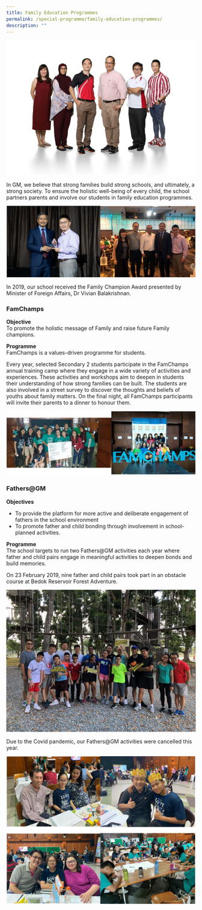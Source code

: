 ```yaml
---
title: Family Education Programmes
permalink: /special-programme/family-education-programmes/
description: ""
---
```



![](/images/Character-Citizenship-Education-2048x1463.jpg)

In GM, we believe that strong families build strong schools, and ultimately, a strong society. To ensure the holistic well-being of every child, the school partners parents and involve our students in family education programmes.

![](/images/FEP-1.jpg)

In 2019, our school received the Family Champion Award presented by Minister of Foreign Affairs, Dr Vivian Balakrishnan.

### FamChamps

**Objective**    
To promote the holistic message of Family and raise future Family champions.

**Programme**    
FamChamps is a values-driven programme for students.

Every year, selected Secondary 2 students participate in the FamChamps annual training camp where they engage in a wide variety of activities and experiences. These activities and workshops aim to deepen in students their understanding of how strong families can be built. The students are also involved in a street survey to discover the thoughts and beliefs of youths about family matters. On the final night, all FamChamps participants will invite their parents to a dinner to honour them.

![](/images/FEP-2.jpg)

### Fathers@GM

**Objectives**

*   To provide the platform for more active and deliberate engagement of fathers in the school environment
*   To promote father and child bonding through involvement in school-planned activities.

**Programme**    
The school targets to run two Fathers@GM activities each year where father and child pairs engage in meaningful activities to deepen bonds and build memories.

On 23 February 2019, nine father and child pairs took part in an obstacle course at Bedok Reservoir Forest Adventure.

![](/images/b3-1024x768.jpg)

Due to the Covid pandemic, our Fathers@GM activities were cancelled this year.

![](/images/FEP-4.jpg)